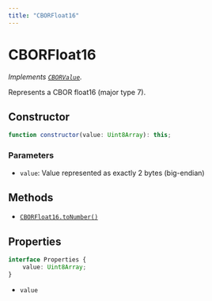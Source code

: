 ```yaml
---
title: "CBORFloat16"
---
```


# CBORFloat16

_Implements [`CBORValue`](/reference/main/CBORValue)._

Represents a CBOR float16 (major type 7).

## Constructor

```ts
function constructor(value: Uint8Array): this;
```

### Parameters

- `value`: Value represented as exactly 2 bytes (big-endian)

## Methods

- [`CBORFloat16.toNumber()`]()

## Properties

```ts
interface Properties {
	value: Uint8Array;
}
```

- `value`
